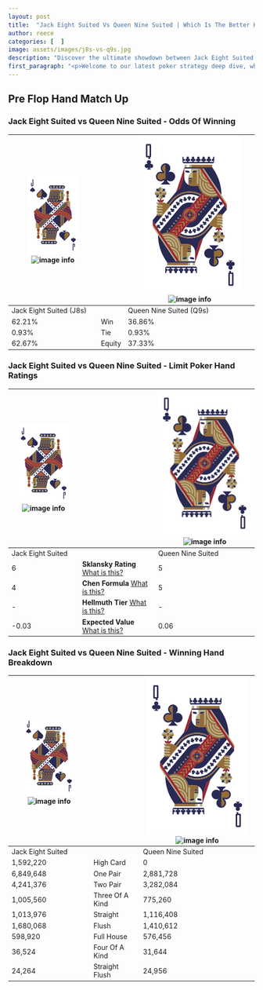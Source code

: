 ```yaml
---
layout: post
title:  "Jack Eight Suited Vs Queen Nine Suited | Which Is The Better Hand In Poker? A Complete Guide"
author: reece
categories: [  ]
image: assets/images/j8s-vs-q9s.jpg
description: "Discover the ultimate showdown between Jack Eight Suited and Queen Nine Suited in poker! Uncover the odds, strategies, and scenarios where one hand triumphs over the other. Get ready to up your poker game with this thrilling analysis."
first_paragraph: "<p>Welcome to our latest poker strategy deep dive, where we're pitting two distinct hands against each other in a high-stakes showdown: Jack Eight Suited vs Queen Nine Suited.</p><p>In the dynamic world of poker, every decision counts, and knowing which hand holds the upper hand is key to your success at the table.</p><p>In this article, we'll dissect these two hands, explore the scenarios where one dominates the other, and equip you with the knowledge to make strategic choices that can tip the odds in your favor.</p><p>Get ready to unravel the intriguing dynamics of these poker hands and elevate your game to new heights.</p>"
---
```




[comment]: # (sp0)

## Pre Flop Hand Match Up

<div class="table hand-ratings" markdown="1"> 



### Jack Eight Suited vs Queen Nine Suited - Odds Of Winning


    
| ![image info](assets/images/hand1/J.png) ![image info](assets/images/hand1/8s.png) |  | ![image info](assets/images/hand2/Q.png) ![image info](assets/images/hand2/9s.png) |
| -------- | -------- | -------- |
| Jack Eight Suited (J8s) |  | Queen Nine Suited (Q9s) |
| 62.21% | Win | 36.86% |
| 0.93% | Tie | 0.93% |
| 62.67% | Equity | 37.33% |




[comment]: # (sp1)



### Jack Eight Suited vs Queen Nine Suited - Limit Poker Hand Ratings


    
| ![image info](assets/images/hand1/J.png) ![image info](assets/images/hand1/8s.png) |  | ![image info](assets/images/hand2/Q.png) ![image info](assets/images/hand2/9s.png) |
| -------- | -------- | -------- |
| Jack Eight Suited |  | Queen Nine Suited |
| 6 | **Sklansky Rating** [What is this?](/sklansky-rating-explained) | 5 |
| 4 | **Chen Formula** [What is this?](/chen-formula-explained) | 5 |
| - | **Hellmuth Tier** [What is this?](/Hellmuth-tier-explained) | - |
| -0.03 | **Expected Value** [What is this?](/expected-value-explained) | 0.06 |




[comment]: # (sp2)



### Jack Eight Suited vs Queen Nine Suited - Winning Hand Breakdown


    
| ![image info](assets/images/hand1/J.png) ![image info](assets/images/hand1/8s.png) |  | ![image info](assets/images/hand2/Q.png) ![image info](assets/images/hand2/9s.png) |
| -------- | -------- | -------- |
| Jack Eight Suited |  | Queen Nine Suited |
| 1,592,220 | High Card | 0 |
| 6,849,648 | One Pair | 2,881,728 |
| 4,241,376 | Two Pair | 3,282,084 |
| 1,005,560 | Three Of A Kind | 775,260 |
| 1,013,976 | Straight | 1,116,408 |
| 1,680,068 | Flush | 1,410,612 |
| 598,920 | Full House | 576,456 |
| 36,524 | Four Of A Kind | 31,644 |
| 24,264 | Straight Flush | 24,956 |




[comment]: # (sp3)



</div>

[comment]: # (sp4)



[comment]: # (sp5)

